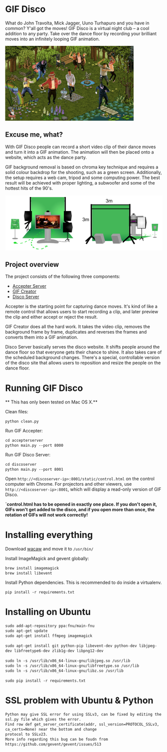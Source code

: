 # GIF Disco

What do John Travolta, Mick Jagger, Uuno Turhapuro and you have in common? Y'all got the moves! GIF Disco is a virtual night club – a cool addition to any party. Take over the dance floor by recording your brilliant moves into an infinitely looping GIF animation.

![Alt text](gif_disco.gif?raw=true "Party on!")

## Excuse me, what?

With GIF Disco people can record a short video clip of their dance moves and turn it into a GIF animation. The animation will then be placed onto a website, which acts as the dance party.

GIF background removal is based on chroma key technique and requires a solid colour backdrop for the shooting, such as a green screen. Additionally, the setup requires a web cam, tripod and some computing power. The best result will be achieved with proper lighting, a subwoofer and some of the hottest hits of the 90's.

![Alt text](disco_setup.jpg?raw=true "Disco setup")

## Project overview
The project consists of the following three components:

* [Accepter Server](accepterserver)
* [GIF Creator](gifcreator)
* [Disco Server](discoserver)

Accepter is the starting point for capturing dance moves. It's kind of like a remote control that allows users to start recording a clip, and later preview the clip and either accept or reject the result.

GIF Creator does all the hard work. It takes the video clip, removes the background frame by frame, duplicates and reverses the frames and converts them into a GIF animation.

Disco Server basically serves the disco website. It shifts people around the dance floor so that everyone gets their chance to shine. It also takes care of the scheduled background changes. There's a special, controllable version of the disco site that allows users to reposition and resize the people on the dance floor.

# Running GIF Disco


** This has only been tested on Mac OS X.**

Clean files:

    python clean.py

Run GIF Accepter:

    cd accepterserver
    python main.py --port 8000


Run GIF Disco Server:

    cd discoserver
    python main.py --port 8001


Open `http://<discoserver-ip>:8001/static/control.html` on the control computer with Chrome. For projectors and other viewers, use `http://<discoserver-ip>:8001`, which will display a read-only version of GIF Disco.

**`control.html has to be opened in exactly one place. If you don't open it, GIFs won't get added to the disco, and if you open more than once, the rotation of GIFs will not work correctly!**


# Installing everything

Download [wacaw](http://webcam-tools.sourceforge.net/#download) and move it to `/usr/bin/`

Install ImageMagick and gevent globally:

    brew install imagemagick
    brew install libevent



Install Python dependencies. This is recommended to do inside a virtualenv.

    pip install -r requirements.txt


# Installing on Ubuntu

    sudo add-apt-repository ppa:fnu/main-fnu
    sudo apt-get update
    sudo apt-get install ffmpeg imagemagick

    sudo apt-get install git python-pip libevent-dev python-dev libjpeg-dev libfreetype6-dev zlib1g-dev libpng12-dev

    sudo ln -s /usr/lib/x86_64-linux-gnu/libjpeg.so /usr/lib
    sudo ln -s /usr/lib/x86_64-linux-gnu/libfreetype.so /usr/lib
    sudo ln -s /usr/lib/x86_64-linux-gnu/libz.so /usr/lib

    sudo pip install -r requirements.txt
    
# SSL problem with Ubuntu & Python

    Python may give SSL error for using SSLv3, can be fixed by editing the ssl.py file which gives the error. 
    Find row def get_server_certificate(addr, ssl_version=PROTOCOL_SSLv3, ca_certs=None) near the bottom and change 
    protocol to SSLv23.
    More info regarding this bug can be foudn from https://github.com/gevent/gevent/issues/513
